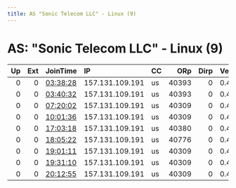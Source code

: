 ```yaml
---
title: AS "Sonic Telecom LLC" - Linux (9)
---
```


# AS: "Sonic Telecom LLC" - Linux (9)

|   Up |   Ext | JoinTime                                                                                            | IP              | CC   |   ORp |   Dirp | Version   | Contact                  | Nickname    |   eFamMembers |
|-----:|------:|:----------------------------------------------------------------------------------------------------|:----------------|:-----|------:|-------:|:----------|:-------------------------|:------------|--------------:|
|    0 |     0 | [03:38:28](https://metrics.torproject.org/rs.html#details/A489FC1A40D50C9879FBE68DFE84B575496ECC43) | 157.131.109.191 | us   | 40393 |      0 | 0.4.1.9   | tim.j.wilkinsontor@gmail | MinkeBoxTor |             1 |
|    0 |     0 | [03:40:32](https://metrics.torproject.org/rs.html#details/7CB43E77A6FA76DFE9198935503258DE1CCEC939) | 157.131.109.191 | us   | 40393 |      0 | 0.4.1.9   | tim.j.wilkinsontor@gmail | MinkeBoxTor |             1 |
|    0 |     0 | [07:20:02](https://metrics.torproject.org/rs.html#details/A5DA391BE7119203E10AA18A54943CA1D723C3BE) | 157.131.109.191 | us   | 40309 |      0 | 0.4.1.9   | tim.j.wilkinsontor@gmail | MinkeBoxTor |             1 |
|    0 |     0 | [10:01:36](https://metrics.torproject.org/rs.html#details/99B328E54C5BFADA94E1526F623C2A3F586715DC) | 157.131.109.191 | us   | 40309 |      0 | 0.4.1.9   | tim.j.wilkinsontor@gmail | MinkeBoxTor |             1 |
|    0 |     0 | [17:03:18](https://metrics.torproject.org/rs.html#details/2F29F89BF6530DCFDD72411C05BEBE37FF399EEA) | 157.131.109.191 | us   | 40380 |      0 | 0.4.1.9   | tim.j.wilkinsontor@gmail | MinkeBoxTor |             1 |
|    0 |     0 | [18:05:22](https://metrics.torproject.org/rs.html#details/DA6B7142E369282F12E8F7F30D6A48C859FD2B3D) | 157.131.109.191 | us   | 40776 |      0 | 0.4.1.9   | tim.j.wilkinsontor@gmail | MinkeBoxTor |             1 |
|    0 |     0 | [19:01:11](https://metrics.torproject.org/rs.html#details/38A49FCC18CCE4409B0894F731BB2D5D753F4389) | 157.131.109.191 | us   | 40309 |      0 | 0.4.1.9   | tim.j.wilkinsontor@gmail | MinkeBoxTor |             1 |
|    0 |     0 | [19:31:10](https://metrics.torproject.org/rs.html#details/E7DB19DAB5689C8782543578F48629B07B1FFFAE) | 157.131.109.191 | us   | 40309 |      0 | 0.4.1.9   | tim.j.wilkinsontor@gmail | MinkeBoxTor |             1 |
|    0 |     0 | [20:12:55](https://metrics.torproject.org/rs.html#details/C08E29863F58F772C1B7BDB5364E3F43114016D4) | 157.131.109.191 | us   | 40309 |      0 | 0.4.1.9   | tim.j.wilkinsontor@gmail | MinkeBoxTor |             1 |
